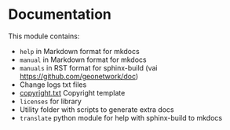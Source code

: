 # Documentation


This module contains:
* `help` in Markdown format for mkdocs
* `manual` in Markdown format for mkdocs
* `manuals` in RST format for sphinx-build (vai https://github.com/geonetwork/doc)
* Change logs txt files
* [copyright.txt](copyright.txt) Copyright template
* `licenses` for library
* Utility folder with scripts to generate extra docs
* `translate` python module for help with sphinx-build to mkdocs 

